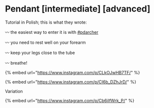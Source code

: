# Pendant \[intermediate] \[advanced]

Tutorial in Polish; this is what they wrote:

〰️ the easiest way to enter it is with [#pdarcher ](../tricks/archer-bow-and-arrow-beginner-intermediate.md)

〰️ you need to rest well on your forearm

〰️ keep your legs close to the tube

〰️ breathe!

{% embed url="https://www.instagram.com/p/CLkOJwHB7TF/" %}

{% embed url="https://www.instagram.com/p/CI6b_DZhJrD/" %}

Variation

{% embed url="https://www.instagram.com/p/Cb6iIfWrk_P/" %}
